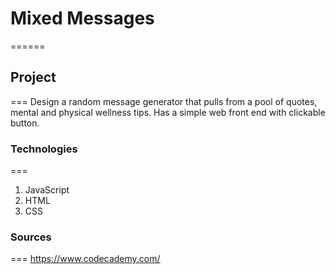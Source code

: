 # Mixed Messages
======

## Project 
===
Design a random message generator that pulls from a pool of quotes, mental and physical wellness tips. Has a simple web front end with clickable button. 

### Technologies
===
1. JavaScript
2. HTML
3. CSS

### Sources
===
https://www.codecademy.com/

